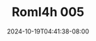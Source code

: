 --- 
title: "Roml4h 005"
description: "nonton   Roml4h 005 premium   baru"
date: 2024-10-19T04:41:38-08:00
file_code: "vfl2uzt7vxor"
draft: false
cover: "f7rb4z89z5kpgrtk.jpg"
tags: ["indo", "bokep-indo", "bokep-viral", "bokep-ig"]
length: 282
fld_id: "1483159"
foldername: "Arsya 1"
categories: ["Arsya 1"]
views: 0
---